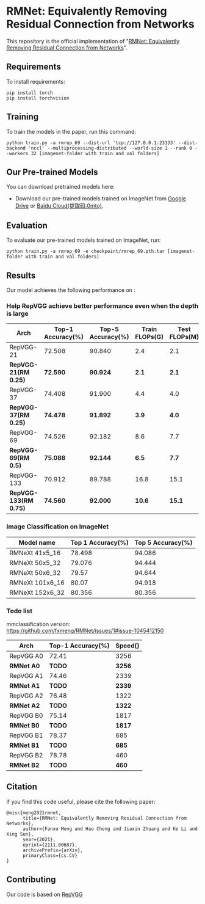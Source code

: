 # RMNet: Equivalently Removing Residual Connection from Networks

This repository is the official implementation of "[RMNet: Equivalently Removing Residual Connection from Networks](https://arxiv.org/abs/2111.00687)". 

## Requirements

To install requirements:

```setup
pip install torch
pip install torchvision
```

## Training

To train the models in the paper, run this command:

```train
python train.py -a rmrep_69 --dist-url 'tcp://127.0.0.1:23333' --dist-backend 'nccl' --multiprocessing-distributed --world-size 1 --rank 0 --workers 32 [imagenet-folder with train and val folders]
```

## Our Pre-trained Models

You can download pretrained models here:

- Download our pre-trained models trained on ImageNet from [Google Drive](https://drive.google.com/drive/folders/1Mu3fXmZPm2EB9Bv17e41H3EfBOLlJYcw?usp=sharing) or [Baidu Cloud(提取码:0mto)](https://pan.baidu.com/s/1FB7wyU52i_-EK4DnwRxfbQ). 

## Evaluation

To evaluate our pre-trained models trained on ImageNet, run:

```eval
python train.py -a rmrep_69 -e checkpoint/rmrep_69.pth.tar [imagenet-folder with train and val folders]
```

## Results

Our model achieves the following performance on :

### Help RepVGG achieve better performance even when the depth is large
| Arch                    | Top-1 Accuracy(%) | Top-5 Accuracy(%) | Train FLOPs(G) | Test FLOPs(M) |
| ----------------------- | ----------------- | ----------------- | ----------- | ---------- |
| RepVGG-21               | 72.508            | 90.840            | 2.4         | 2.1        |
| **RepVGG-21(RM 0.25)**  | **72.590**        | **90.924**        | **2.1**     | **2.1**    |
| RepVGG-37               | 74.408            | 91.900            | 4.4         | 4.0        |
| **RepVGG-37(RM 0.25)**  | **74.478**        | **91.892**        | **3.9**     | **4.0**    |
| RepVGG-69               | 74.526            | 92.182            | 8.6         | 7.7        |
| **RepVGG-69(RM 0.5)**   | **75.088**        | **92.144**        | **6.5**     | **7.7**    |
| RepVGG-133              | 70.912            | 89.788            | 16.8        | 15.1       |
| **RepVGG-133(RM 0.75)** | **74.560**        | **92.000**        | **10.6**    | **15.1**   |


### Image Classification on ImageNet
| Model name         | Top 1 Accuracy(%)  | Top 5 Accuracy(%) |
| ------------------ |---------------- | -------------- |
| RMNeXt 41x5\_16  |     78.498   |      94.086 |
| RMNeXt 50x5\_32  |     79.076   |      94.444 |
| RMNeXt 50x6\_32  |     79.57    |      94.644 |
| RMNeXt 101x6\_16 |     80.07    |      94.918 |
| RMNeXt 152x6\_32 |     80.356   |      80.356 |

### Todo list
mmclassification version: https://github.com/fxmeng/RMNet/issues/1#issue-1045412150

| Arch         | Top-1 Accuracy(%) | Speed()  |
| ------------ | ----------------- | -------- |
| RepVGG A0    | 72.41             | 3256     |
| **RMNet A0** | **TODO**          | **3256** |
| RepVGG A1    | 74.46             | 2339     |
| **RMNet A1** | **TODO**          | **2339** |
| RepVGG A2    | 76.48             | 1322     |
| **RMNet A2** | **TODO**          | **1322** |
| RepVGG B0    | 75.14             | 1817     |
| **RMNet B0** | **TODO**          | **1817** |
| RepVGG B1    | 78.37             | 685      |
| **RMNet B1** | **TODO**          | **685**  |
| RepVGG B2    | 78.78             | 460      |
| **RMNet B2** | **TODO**          | **460**  |





## Citation

If you find this code useful, please cite the following paper:

```
@misc{meng2021rmnet,
      title={RMNet: Equivalently Removing Residual Connection from Networks}, 
      author={Fanxu Meng and Hao Cheng and Jiaxin Zhuang and Ke Li and Xing Sun},
      year={2021},
      eprint={2111.00687},
      archivePrefix={arXiv},
      primaryClass={cs.CV}
}
```

## Contributing

Our code is based on [RepVGG](https://github.com/DingXiaoH/RepVGG)
